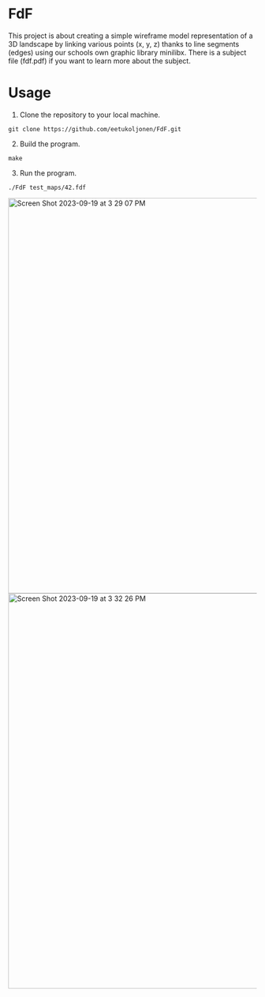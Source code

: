 # FdF

This project is about creating a simple wireframe model representation of a 3D landscape by linking various points (x, y, z) thanks to line segments (edges) using our schools own graphic library minilibx. There is a subject file (fdf.pdf) if you want to learn more about the subject.

# Usage

1. Clone the repository to your local machine.
```
git clone https://github.com/eetukoljonen/FdF.git
```
2. Build the program.
```
make
```
3. Run the program.
```
./FdF test_maps/42.fdf
```

<img width="800" alt="Screen Shot 2023-09-19 at 3 29 07 PM" src="https://github.com/eetukoljonen/FdF/assets/120648288/4068c48f-f355-47ea-9e94-d0f114866e29">

<img width="800" alt="Screen Shot 2023-09-19 at 3 32 26 PM" src="https://github.com/eetukoljonen/FdF/assets/120648288/b47a56f7-9ed7-4a94-86e2-5f2924858e49">
